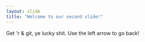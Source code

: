 ```yaml
---
layout: slide
title: "Welcome to our second slide!"
---
```

Get 'r & git, ye lucky shit.
Use the left arrow to go back!
